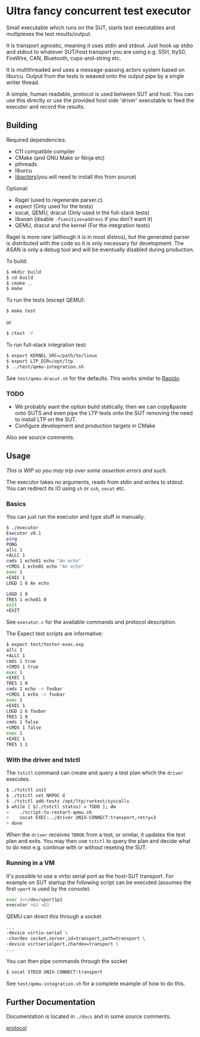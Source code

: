 # Ultra fancy concurrent test executor

Small executable which runs on the SUT, starts test executables and
multiplexes the test results/output.

It is transport agnostic, meaning it uses stdin and stdout. Just hook up stdio
and stdout to whatever SUT/host transport you are using e.g. SSH, ttyS0,
FireWire, CAN, Bluetooth, cups-and-string etc.

It is multithreaded and uses a message-passing actors system based on
liburcu. Output from the tests is weaved onto the output pipe by a single
writer thread.

A simple, human readable, protocol is used between SUT and host. You
can use this directly or use the provided host side 'driver'
executable to feed the executor and record the results.

## Building

Required dependencies:
- C11 compatible compiler
- CMake (and GNU Make or Ninja etc)
- pthreads
- liburcu
- [libactors](https://gitlab.com/Palethorpe/libactors)(you will need to
  install this from source)

Optional:
- Ragel (used to regenerate parser.c)
- expect (Only used for the tests)
- socat, QEMU, dracut (Only used in the full-stack tests)
- libasan (disable `-fsanitize=address` if you don't want it)
- QEMU, dracut and the kernel (For the integration tests)

Ragel is more rare (although it is in most distros), but the generated parser
is distributed with the code so it is only necessary for development. The ASAN
is only a debug tool and will be eventually disabled during production.

To build:

```sh
$ mkdir build
$ cd build
$ cmake ..
$ make
```

To run the tests (except QEMU):

```sh
$ make test
```

or

```sh
$ ctest -V
```

To run full-stack integration test:

```sh
$ export KERNEL_SRC=/path/to/linux
$ export LTP_DIR=/opt/ltp
$ ../test/qemu-integration.sh
```

See `test/qemu-dracut.sh` for the defaults. This works similar to
[Rapido](https://github.com/rapido-linux/rapido).

### TODO

- We probably want the option build statically, then we can copy&paste onto
  SUTS and even pipe the LTP tests onto the SUT removing the need to install
  LTP on the SUT.
- Configure development and production targets in CMake

Also see source comments.

## Usage

*This is WIP so you may trip over some assertion errors and such.*

The executor takes no arguments, reads from stdin and writes to stdout. You
can redirect its IO using `sh` or `ssh`, `socat` etc.

### Basics

You can just run the executor and type stuff in manually.

```sh
$ ./executor
Executor v0.1
ping
PONG
allc 1
+ALLC 1
cmds 1 echo01 echo "An echo"
+CMDS 1 echo01 echo "An echo"
exec 1
+EXEC 1
LOGD 1 8 An echo

LOGD 1 0 
TRES 1 echo01 0
exit
+EXIT
```

See `executor.c` for the available commands and protocol description.

The Expect test scripts are informative:

```sh
$ expect test/tester-exec.exp
allc 1
+ALLC 1
cmds 1 true
+CMDS 1 true
exec 1
+EXEC 1
TRES 1 0
cmds 1 echo -n foobar
+CMDS 1 echo -n foobar
exec 1
+EXEC 1
LOGD 1 6 foobar
TRES 1 0
cmds 1 false
+CMDS 1 false
exec 1
+EXEC 1
TRES 1 1
```

### With the driver and tstctl

The `tstctl` command can create and query a test plan which the
`driver` executes.

```sh
$ ./tstctl init
$ ./tstctl set NRPOC 4
$ ./tstctl add-tests /opt/ltp/runtest/syscalls
$ while [ $(./tstctl status) = TODO ]; do
>    ./script-to-restart-qemu.sh
>    socat EXEC:../driver UNIX-CONNECT:transport,retry=3
> done
```

When the `driver` receives `TBROK` from a test, or similar, it updates
the test plan and exits. You may then use `tstctl` to query the plan
and decide what to do next e.g. continue with or without reseting the
SUT.

### Running in a VM

It's possible to use a virtio serial port as the host-SUT transport. For
example on SUT startup the following script can be executed (assumes the first
`vport` is used by the console).

```sh
exec 3<>/dev/vport1p1
executor >&3 <&3
```

QEMU can direct this through a socket

```sh
...
-device virtio-serial \
-chardev socket,server,id=transport,path=transport \
-device virtserialport,chardev=transport \
...
```

You can then pipe commands through the socket

```sh
$ socat STDIO UNIX-CONNECT:transport
```

See `test/qemu-integration.sh` for a complete example of how to do this.

## Further Documentation

Documentation is located in `./docs` and in some source comments.

[protocol](tree/master/doc/protocol.md)
